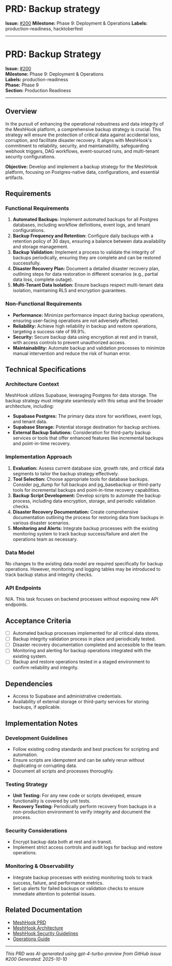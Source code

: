 # PRD: Backup strategy

**Issue:** [#200](https://github.com/profullstack/meshhook/issues/200)
**Milestone:** Phase 9: Deployment & Operations
**Labels:** production-readiness, hacktoberfest

---

# PRD: Backup Strategy

**Issue:** [#200](https://github.com/profullstack/meshhook/issues/200)  
**Milestone:** Phase 9: Deployment & Operations  
**Labels:** production-readiness  
**Phase:** Phase 9  
**Section:** Production Readiness

---

## Overview

In the pursuit of enhancing the operational robustness and data integrity of the MeshHook platform, a comprehensive backup strategy is crucial. This strategy will ensure the protection of critical data against accidental loss, corruption, and facilitate disaster recovery. It aligns with MeshHook's commitment to reliability, security, and maintainability, safeguarding webhook triggers, DAG workflows, event-sourced runs, and multi-tenant security configurations.

**Objective:** Develop and implement a backup strategy for the MeshHook platform, focusing on Postgres-native data, configurations, and essential artifacts.

## Requirements

### Functional Requirements

1. **Automated Backups:** Implement automated backups for all Postgres databases, including workflow definitions, event logs, and tenant configurations.
2. **Backup Frequency and Retention:** Configure daily backups with a retention policy of 30 days, ensuring a balance between data availability and storage management.
3. **Backup Validation:** Implement a process to validate the integrity of backups periodically, ensuring they are complete and can be restored successfully.
4. **Disaster Recovery Plan:** Document a detailed disaster recovery plan, outlining steps for data restoration in different scenarios (e.g., partial data loss, complete outage).
5. **Multi-Tenant Data Isolation:** Ensure backups respect multi-tenant data isolation, maintaining RLS and encryption guarantees.

### Non-Functional Requirements

- **Performance:** Minimize performance impact during backup operations, ensuring user-facing operations are not adversely affected.
- **Reliability:** Achieve high reliability in backup and restore operations, targeting a success rate of 99.9%.
- **Security:** Secure backup data using encryption at rest and in transit, with access controls to prevent unauthorized access.
- **Maintainability:** Automate backup and validation processes to minimize manual intervention and reduce the risk of human error.

## Technical Specifications

### Architecture Context

MeshHook utilizes Supabase, leveraging Postgres for data storage. The backup strategy must integrate seamlessly with this setup and the broader architecture, including:

- **Supabase Postgres:** The primary data store for workflows, event logs, and tenant data.
- **Supabase Storage:** Potential storage destination for backup archives.
- **External Backup Solutions:** Consideration for third-party backup services or tools that offer enhanced features like incremental backups and point-in-time recovery.

### Implementation Approach

1. **Evaluation:** Assess current database size, growth rate, and critical data segments to tailor the backup strategy effectively.
2. **Tool Selection:** Choose appropriate tools for database backups. Consider pg_dump for full backups and pg_basebackup or third-party tools for incremental backups and point-in-time recovery capabilities.
3. **Backup Script Development:** Develop scripts to automate the backup process, including data encryption, storage, and periodic validation checks.
4. **Disaster Recovery Documentation:** Create comprehensive documentation outlining the process for restoring data from backups in various disaster scenarios.
5. **Monitoring and Alerts:** Integrate backup processes with the existing monitoring system to track backup success/failure and alert the operations team as necessary.

### Data Model

No changes to the existing data model are required specifically for backup operations. However, monitoring and logging tables may be introduced to track backup status and integrity checks.

### API Endpoints

N/A. This task focuses on backend processes without exposing new API endpoints.

## Acceptance Criteria

- [ ] Automated backup processes implemented for all critical data stores.
- [ ] Backup integrity validation process in place and periodically tested.
- [ ] Disaster recovery documentation completed and accessible to the team.
- [ ] Monitoring and alerting for backup operations integrated with the existing system.
- [ ] Backup and restore operations tested in a staged environment to confirm reliability and integrity.

## Dependencies

- Access to Supabase and administrative credentials.
- Availability of external storage or third-party services for storing backups, if applicable.

## Implementation Notes

### Development Guidelines

- Follow existing coding standards and best practices for scripting and automation.
- Ensure scripts are idempotent and can be safely rerun without duplicating or corrupting data.
- Document all scripts and processes thoroughly.

### Testing Strategy

- **Unit Testing:** For any new code or scripts developed, ensure functionality is covered by unit tests.
- **Recovery Testing:** Periodically perform recovery from backups in a non-production environment to verify integrity and document the process.

### Security Considerations

- Encrypt backup data both at rest and in transit.
- Implement strict access controls and audit logs for backup and restore operations.

### Monitoring & Observability

- Integrate backup processes with existing monitoring tools to track success, failure, and performance metrics.
- Set up alerts for failed backups or validation checks to ensure immediate attention to potential issues.

## Related Documentation

- [MeshHook PRD](../PRD.md)
- [MeshHook Architecture](../Architecture.md)
- [MeshHook Security Guidelines](../Security.md)
- [Operations Guide](../Operations.md)

---

*This PRD was AI-generated using gpt-4-turbo-preview from GitHub issue #200*
*Generated: 2025-10-10*
